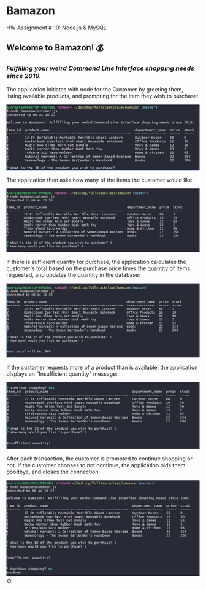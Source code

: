 # Bamazon
HW Assignment # 10: Node.js &amp; MySQL

## Welcome to Bamazon! :moneybag:
### _Fulfilling your weird Command Line Interface shopping needs since 2019._

The application initiates with node for the Customer by greeting them, listing available products, and prompting for the item they wish to purchase:

![start](/images/start.jpg)

The application then asks how many of the items the customer would like:

![quantity](/images/quantity.jpg)

If there is sufficient quantiy for purchase, the application calculates the customer's total based on the purchase price times the quantity of items requested, and updates the quantity in the database:

![purchase](/images/purchase.jpg)

If the customer requests more of a product than is available, the application displays an "Insufficient quantity" message:

![insufficient](/images/insufficient.jpg)

After each transaction, the customer is prompted to continue shopping or not. If the customer chooses to not continue, the application bids them goodbye, and closes the connection.

![goodbye](/images/goodbye.jpg)
:sun_with_face:
 